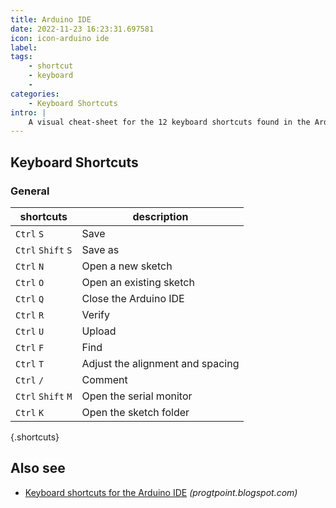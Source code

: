 ```yaml
---
title: Arduino IDE
date: 2022-11-23 16:23:31.697581
icon: icon-arduino ide
label: 
tags: 
    - shortcut
    - keyboard
    - 
categories:
    - Keyboard Shortcuts
intro: |
    A visual cheat-sheet for the 12 keyboard shortcuts found in the Arduino IDE
---
```




Keyboard Shortcuts
------------------



### General

shortcuts | description
---|---
`Ctrl` `S`  | Save
`Ctrl` `Shift` `S`  | Save as
`Ctrl` `N`  | Open a new sketch
`Ctrl` `O`  | Open an existing sketch
`Ctrl` `Q`  | Close the Arduino IDE
`Ctrl` `R`  | Verify
`Ctrl` `U`  | Upload
`Ctrl` `F`  | Find
`Ctrl` `T`  | Adjust the alignment and spacing
`Ctrl` `/`  | Comment
`Ctrl` `Shift` `M`  | Open the serial monitor
`Ctrl` `K`  | Open the sketch folder
{.shortcuts}




Also see
--------
- [Keyboard shortcuts for the Arduino IDE](https://progtpoint.blogspot.com/2017/02/arduino-keyboard-shortcuts.html) _(progtpoint.blogspot.com)_
